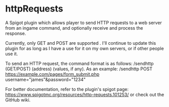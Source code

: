 # httpRequests
A Spigot plugin which allows player to send HTTP requests to a web server from an ingame command, and optionally receive and process the response.

Currently, only GET and POST are supported . I'll continue to update this plugin for as long as I have a use for it on my own servers, or if other people use it.

To send an HTTP request, the command format is as follows: /sendhttp (GET/POST) (address) (values, if any).
As an example: /sendhttp POST https://example.com/pages/form_submit.php username="james"&password="1234"

For better documentation, refer to the plugin's spigot page: https://www.spigotmc.org/resources/http-requests.101253/ or check out the GitHub wiki. 
